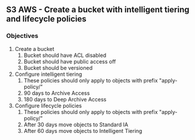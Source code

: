 ## S3 AWS - Create a bucket with intelligent tiering and lifecycle policies

### Objectives

1. Create a bucket
   1. Bucket should have ACL disabled
   2. Bucket should have public access off
   3. Bucket should be versioned
2. Configure intelligent tiering
   1. These policies should only apply to objects with prefix "apply-policy/"
   2. 90 days to Archive Access
   3. 180 days to Deep Archive Access
3. Configure lifecycle policies
   1. These policies should only apply to objects with prefix "apply-policy/"
   2. After 30 days move objects to Standard IA
   3. After 60 days move objects to Intelligent Tiering